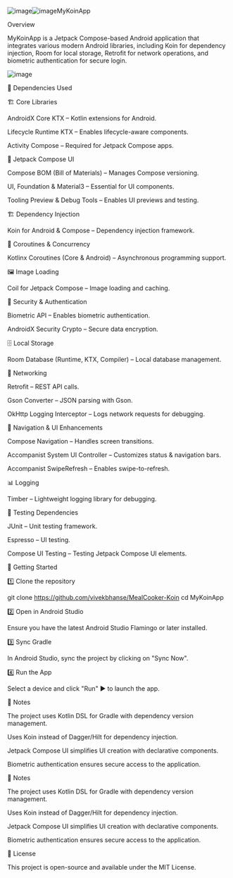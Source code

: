 ![image](https://github.com/user-attachments/assets/d779b3dd-637f-40bd-8af2-4a1ad28b2d23)![image](https://github.com/user-attachments/assets/9d86a3cc-f61d-4446-8df0-a2dcaf661df8)MyKoinApp

Overview

MyKoinApp is a Jetpack Compose-based Android application that integrates various modern Android libraries, including Koin for dependency injection, Room for local storage, Retrofit for network operations, and biometric authentication for secure login.

![image](https://github.com/user-attachments/assets/2573c4e0-de6f-46c6-9768-ce038de44319)


🔧 Dependencies Used

🏗 Core Libraries

AndroidX Core KTX – Kotlin extensions for Android.

Lifecycle Runtime KTX – Enables lifecycle-aware components.

Activity Compose – Required for Jetpack Compose apps.

🎨 Jetpack Compose UI

Compose BOM (Bill of Materials) – Manages Compose versioning.

UI, Foundation & Material3 – Essential for UI components.

Tooling Preview & Debug Tools – Enables UI previews and testing.

🏗 Dependency Injection

Koin for Android & Compose – Dependency injection framework.

🔄 Coroutines & Concurrency

Kotlinx Coroutines (Core & Android) – Asynchronous programming support.

🖼 Image Loading

Coil for Jetpack Compose – Image loading and caching.

🔑 Security & Authentication

Biometric API – Enables biometric authentication.

AndroidX Security Crypto – Secure data encryption.

🗄 Local Storage

Room Database (Runtime, KTX, Compiler) – Local database management.

📡 Networking

Retrofit – REST API calls.

Gson Converter – JSON parsing with Gson.

OkHttp Logging Interceptor – Logs network requests for debugging.

🔄 Navigation & UI Enhancements

Compose Navigation – Handles screen transitions.

Accompanist System UI Controller – Customizes status & navigation bars.

Accompanist SwipeRefresh – Enables swipe-to-refresh.

📊 Logging

Timber – Lightweight logging library for debugging.

🧪 Testing Dependencies

JUnit – Unit testing framework.

Espresso – UI testing.

Compose UI Testing – Testing Jetpack Compose UI elements.

🚀 Getting Started

1️⃣ Clone the repository

git clone https://github.com/vivekbhanse/MealCooker-Koin
cd MyKoinApp

2️⃣ Open in Android Studio

Ensure you have the latest Android Studio Flamingo or later installed.

3️⃣ Sync Gradle

In Android Studio, sync the project by clicking on "Sync Now".

4️⃣ Run the App

Select a device and click "Run" ▶️ to launch the app.

📌 Notes

The project uses Kotlin DSL for Gradle with dependency version management.

Uses Koin instead of Dagger/Hilt for dependency injection.

Jetpack Compose UI simplifies UI creation with declarative components.

Biometric authentication ensures secure access to the application.

📌 Notes

The project uses Kotlin DSL for Gradle with dependency version management.

Uses Koin instead of Dagger/Hilt for dependency injection.

Jetpack Compose UI simplifies UI creation with declarative components.

Biometric authentication ensures secure access to the application.

📜 License

This project is open-source and available under the MIT License.
